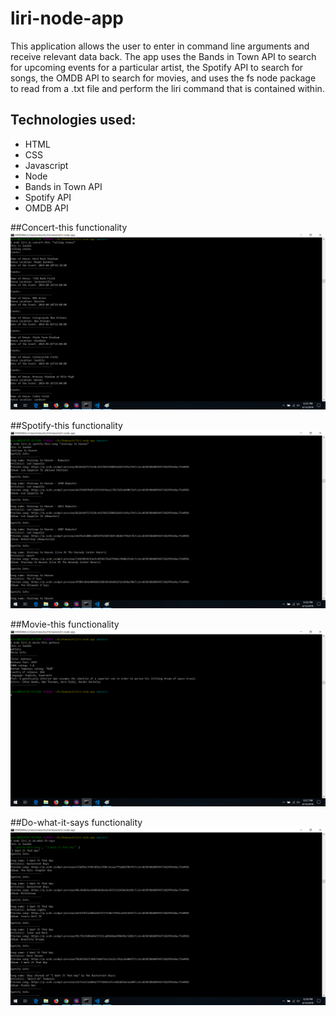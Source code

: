 # liri-node-app
This application allows the user to enter in command line arguments and receive relevant data back.  The app uses the Bands in Town API to search for upcoming events for a particular artist, the Spotify API to search for songs, the OMDB API to search for movies, and uses the fs node package to read from a .txt file and perform the liri command that is contained within.

## Technologies used:
* HTML
* CSS
* Javascript
* Node
* Bands in Town API
* Spotify API
* OMDB API

##Concert-this functionality
![concert-this functionality](/screenshots/concert-this.png)


##Spotify-this functionality
![spotify-this functionality](/screenshots/spotify-this.png)


##Movie-this functionality
![movie-this functionality](/screenshots/movie-this.png)


##Do-what-it-says functionality
![do-what-it-says functionality](/screenshots/do-what-it-says1.png)
